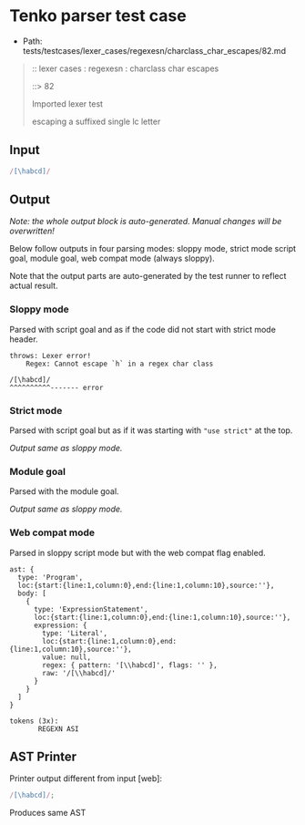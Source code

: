 # Tenko parser test case

- Path: tests/testcases/lexer_cases/regexesn/charclass_char_escapes/82.md

> :: lexer cases : regexesn : charclass char escapes
>
> ::> 82
>
> Imported lexer test
>
> escaping a suffixed single lc letter


## Input

`````js
/[\habcd]/
`````

## Output

_Note: the whole output block is auto-generated. Manual changes will be overwritten!_

Below follow outputs in four parsing modes: sloppy mode, strict mode script goal, module goal, web compat mode (always sloppy).

Note that the output parts are auto-generated by the test runner to reflect actual result.

### Sloppy mode

Parsed with script goal and as if the code did not start with strict mode header.

`````
throws: Lexer error!
    Regex: Cannot escape `h` in a regex char class

/[\habcd]/
^^^^^^^^^^------- error
`````

### Strict mode

Parsed with script goal but as if it was starting with `"use strict"` at the top.

_Output same as sloppy mode._

### Module goal

Parsed with the module goal.

_Output same as sloppy mode._

### Web compat mode

Parsed in sloppy script mode but with the web compat flag enabled.

`````
ast: {
  type: 'Program',
  loc:{start:{line:1,column:0},end:{line:1,column:10},source:''},
  body: [
    {
      type: 'ExpressionStatement',
      loc:{start:{line:1,column:0},end:{line:1,column:10},source:''},
      expression: {
        type: 'Literal',
        loc:{start:{line:1,column:0},end:{line:1,column:10},source:''},
        value: null,
        regex: { pattern: '[\\habcd]', flags: '' },
        raw: '/[\\habcd]/'
      }
    }
  ]
}

tokens (3x):
       REGEXN ASI
`````


## AST Printer

Printer output different from input [web]:

````js
/[\habcd]/;
````

Produces same AST
